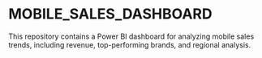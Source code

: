 # MOBILE_SALES_DASHBOARD
This repository contains a Power BI dashboard for analyzing mobile sales trends, including revenue, top-performing brands, and regional analysis.
